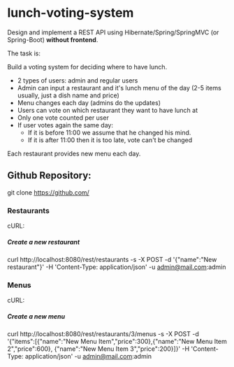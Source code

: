 # lunch-voting-system

Design and implement a REST API using Hibernate/Spring/SpringMVC (or Spring-Boot) **without frontend**.

The task is:

Build a voting system for deciding where to have lunch.

 * 2 types of users: admin and regular users
 * Admin can input a restaurant and it's lunch menu of the day (2-5 items usually, just a dish name and price)
 * Menu changes each day (admins do the updates)
 * Users can vote on which restaurant they want to have lunch at
 * Only one vote counted per user
 * If user votes again the same day:
    - If it is before 11:00 we assume that he changed his mind.
    - If it is after 11:00 then it is too late, vote can't be changed

Each restaurant provides new menu each day.

## Github Repository:

git clone https://github.com/

### Restaurants
cURL:
##### Create a new restaurant
curl http://localhost:8080/rest/restaurants -s -X POST -d '{"name":"New restaurant"}' -H 'Content-Type: application/json' -u admin@mail.com:admin 

### Menus
cURL:
##### Create a new menu
curl http://localhost:8080/rest/restaurants/3/menus -s -X POST -d '{"items":[{"name":"New Menu Item","price":300},{"name":"New Menu Item 2","price":600}, {"name":"New Menu Item 3","price":200}]}' -H 'Content-Type: application/json' -u admin@mail.com:admin 